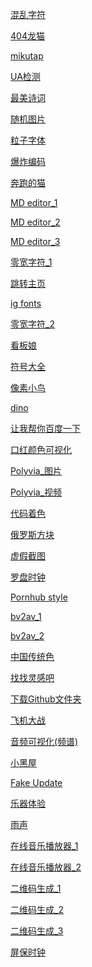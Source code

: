<a href="https://dadaewqq.github.io/fun/01/" target="_blank"> 混乱字符 </a>  

<a href="https://dadaewqq.github.io/fun/02/" target="_blank"> 404龙猫 </a>  

<a href="https://dadaewqq.github.io/fun/03/" target="_blank"> mikutap </a>  

<a href="https://dadaewqq.github.io/fun/04/" target="_blank"> UA检测 </a>  

<a href="https://dadaewqq.github.io/fun/05/" target="_blank"> 最美诗词 </a>  

<a href="https://dadaewqq.github.io/fun/06/" target="_blank"> 随机图片 </a>  

<a href="https://dadaewqq.github.io/fun/07/" target="_blank"> 粒子字体 </a>  

<a href="https://dadaewqq.github.io/fun/08/" target="_blank"> 爆炸编码 </a>  

<a href="https://dadaewqq.github.io/fun/09/" target="_blank"> 奔跑的猫 </a>  

<a href="https://dadaewqq.github.io/fun/10/" target="_blank"> MD editor_1 </a>  

<a href="https://dadaewqq.github.io/fun/10_A/" target="_blank"> MD editor_2 </a>  

<a href="https://dadaewqq.github.io/fun/10_B/" target="_blank"> MD editor_3 </a>  

<a href="https://dadaewqq.github.io/fun/11/" target="_blank"> 零宽字符_1 </a>  

<a href="https://dadaewqq.github.io/fun/12/" target="_blank"> 跳转主页 </a>  

<a href="https://dadaewqq.github.io/fun/13/" target="_blank"> ig fonts </a>  

<a href="https://dadaewqq.github.io/fun/14/" target="_blank"> 零宽字符_2 </a>  

<a href="https://dadaewqq.github.io/fun/15/" target="_blank"> 看板娘 </a>   

<a href="https://dadaewqq.github.io/fun/16/" target="_blank"> 符号大全 </a>  

<a href="https://dadaewqq.github.io/fun/17/" target="_blank"> 像素小鸟 </a>  

<a href="https://dadaewqq.github.io/fun/18/" target="_blank"> dino </a>   

<a href="https://dadaewqq.github.io/fun/19/" target="_blank"> 让我帮你百度一下 </a>   

<a href="https://dadaewqq.github.io/fun/20/" target="_blank"> 口红颜色可视化 </a>   

<a href="https://dadaewqq.github.io/fun/21/" target="_blank"> Polyvia_图片 </a>   

<a href="https://dadaewqq.github.io/fun/21_A/" target="_blank"> Polyvia_视频 </a>   

<a href="https://dadaewqq.github.io/fun/22/" target="_blank"> 代码着色 </a>   

<a href="https://dadaewqq.github.io/fun/23/" target="_blank"> 俄罗斯方块 </a>   

<a href="https://dadaewqq.github.io/fun/24/" target="_blank"> 虚假截图 </a>   

<a href="https://dadaewqq.github.io/fun/25/" target="_blank"> 罗盘时钟 </a>   

<a href="https://dadaewqq.github.io/fun/26/" target="_blank"> Pornhub style </a>   

<a href="https://dadaewqq.github.io/fun/27/" target="_blank"> bv2av_1 </a>   

<a href="https://dadaewqq.github.io/fun/27_A/" target="_blank"> bv2av_2 </a>   

<a href="https://dadaewqq.github.io/fun/28/" target="_blank"> 中国传统色 </a>   

<a href="https://dadaewqq.github.io/fun/29/" target="_blank"> 找找灵感吧 </a>   

<a href="https://dadaewqq.github.io/fun/30/" target="_blank"> 下载Github文件夹 </a>   

<a href="https://dadaewqq.github.io/fun/31/" target="_blank"> 飞机大战 </a>   

<a href="https://dadaewqq.github.io/fun/32/" target="_blank"> 音频可视化(频谱) </a>   

<a href="https://dadaewqq.github.io/fun/33/" target="_blank"> 小黑屋 </a>   

<a href="https://dadaewqq.github.io/fun/34/" target="_blank"> Fake Update </a>   

<a href="https://dadaewqq.github.io/fun/35/" target="_blank"> 乐器体验 </a>   

<a href="https://dadaewqq.github.io/fun/36/" target="_blank"> 雨声 </a>   

<a href="https://dadaewqq.github.io/fun/37/" target="_blank"> 在线音乐播放器_1 </a>   

<a href="https://dadaewqq.github.io/fun/37_A/" target="_blank"> 在线音乐播放器_2 </a>   

<a href="https://dadaewqq.github.io/fun/38/" target="_blank"> 二维码生成_1 </a>  

<a href="https://dadaewqq.github.io/fun/38_A/" target="_blank"> 二维码生成_2 </a>  

<a href="https://dadaewqq.github.io/fun/38_B/" target="_blank"> 二维码生成_3 </a>  

<a href="https://dadaewqq.github.io/fun/389/" target="_blank"> 屏保时钟 </a>  
















